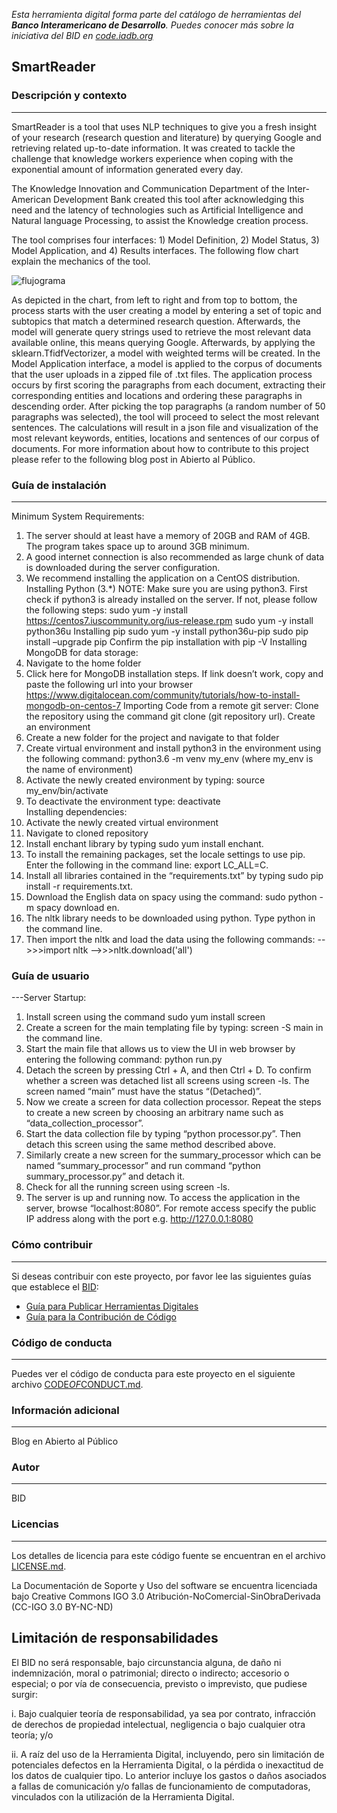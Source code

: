 *Esta herramienta digital forma parte del catálogo de herramientas del **Banco Interamericano de Desarrollo**. Puedes conocer más sobre la iniciativa del BID en [code.iadb.org](code.iadb.org)*

## SmartReader

### Descripción y contexto
---

SmartReader is a tool that uses NLP techniques to give you a fresh insight of your research (research question and literature) by querying Google and retrieving related up-to-date information. It was created to tackle the challenge that knowledge workers experience when coping with the exponential amount of information generated every day. 


The Knowledge Innovation and Communication Department of the Inter-American Development Bank created this tool after acknowledging this need and the latency of technologies such as Artificial Intelligence and Natural language Processing, to assist the Knowledge creation process.  


The tool comprises four interfaces: 1) Model Definition, 2) Model Status, 3) Model Application, and 4) Results interfaces. The following flow chart explain the mechanics of the tool.  

![flujograma](https://code.iadb.org/sites/default/files/inline-images/flujograma.jpg "Logo Title Text 1")

As depicted in the chart, from left to right and from top to bottom, the process starts with the user creating a model by entering a set of topic and subtopics that match a determined research question. Afterwards, the model will generate query strings used to retrieve the most relevant data available online, this means querying Google. Afterwards, by applying the sklearn.TfidfVectorizer, a model with weighted terms will be created. In the Model Application interface, a model is applied to the corpus of documents that the user uploads in a zipped file of .txt files. The application process occurs by first scoring the paragraphs from each document, extracting their corresponding entities and locations and ordering these paragraphs in descending order. After picking the top paragraphs (a random number of 50 paragraphs was selected), the tool will proceed to select the most relevant sentences. The calculations will result in a json file and visualization of the most relevant keywords, entities, locations and sentences of our corpus of documents. For more information about how to contribute to this project please refer to the following blog post in Abierto al Público.
 	
### Guía de instalación
---
Minimum System Requirements:
1.	The server should at least have a memory of 20GB and RAM of 4GB. The program takes space up to around 3GB minimum.
2.	A good internet connection is also recommended as large chunk of data is downloaded during the server configuration.
3.	We recommend installing the application on a CentOS distribution.
Installing Python (3.*)
NOTE: Make sure you are using python3.
First check if python3 is already installed on the server. If not, please follow the following steps:
sudo yum -y install https://centos7.iuscommunity.org/ius-release.rpm
sudo yum -y install python36u
Installing pip
sudo yum -y install python36u-pip
sudo pip install –upgrade pip
Confirm the pip installation with pip -V
Installing MongoDB for data storage:
1.	Navigate to the home folder
2.	Click here for MongoDB installation steps. If link doesn’t work, copy and paste the following url  into your browser https://www.digitalocean.com/community/tutorials/how-to-install-mongodb-on-centos-7 
Importing Code from a remote git server:
Clone the repository using the command git clone (git repository url).
Create an environment
1.	Create a new folder for the project and navigate to that folder
2.	Create virtual environment and install python3 in the environment using the following command:
python3.6 -m venv my_env (where my_env is the name of environment)   
3.	Activate the newly created environment by typing: source my_env/bin/activate  
4.	To deactivate the environment type: deactivate  
Installing dependencies:
1.	Activate the newly created virtual environment 
2.	Navigate to cloned repository 
3.	Install enchant library by typing sudo yum install enchant.
4.	To install the remaining packages, set the locale settings to use pip. Enter the following in the command line: export LC_ALL=C.
5.	Install all libraries contained in the “requirements.txt” by typing sudo pip install -r requirements.txt.
6.	Download the English data on spacy using the command: sudo python -m spacy download en.
7.	The nltk library needs to be downloaded using python. Type python in the command line.
8.	Then import the nltk and load the data using the following commands:
-->>>import nltk
-->>>nltk.download('all')


### Guía de usuario
---Server Startup:
1.	Install screen using the command sudo yum install screen
2.	Create a screen for the main templating file by typing:  screen -S main in the command line.
3.	Start the main file that allows us to view the UI in web browser by entering the following command: python run.py
4.	Detach the screen by pressing Ctrl + A, and then Ctrl + D. To confirm whether a screen was detached list all screens using screen -ls. The screen named “main” must have the status “(Detached)”.
5.	Now we create a screen for data collection processor. Repeat the steps to create a new screen by choosing an arbitrary name such as “data_collection_processor”. 
6.	Start the data collection file by typing “python processor.py”. Then detach this screen using the same method described above.
7.	Similarly create a new screen for the summary_processor which can be named “summary_processor” and run command “python summary_processor.py” and detach it.
8.	Check for all the running screen using screen -ls.
9.	The server is up and running now. To access the application in the server, browse “localhost:8080”. For remote access specify the public IP address along with the port e.g. http://127.0.0.1:8080
 

### Cómo contribuir
---
Si deseas contribuir con este proyecto, por favor lee las siguientes guías que establece el [BID](https://www.iadb.org/es "BID"):

* [Guía para Publicar Herramientas Digitales](https://el-bid.github.io/guia-de-publicacion/ "Guía para Publicar") 
* [Guía para la Contribución de Código](https://github.com/EL-BID/Plantilla-de-repositorio/blob/master/CONTRIBUTING.md "Guía de Contribución de Código")

### Código de conducta 
---
Puedes ver el código de conducta para este proyecto en el siguiente archivo [CODE*OF*CONDUCT.md](CODEOFCONDUCT.md).

### Información adicional
---
Blog en Abierto al Público

### Autor
---
BID

### Licencias
---
Los detalles de licencia para este código fuente se encuentran en el archivo [LICENSE.md](LICENSE.md).

La Documentación de Soporte y Uso del software se encuentra licenciada bajo Creative Commons IGO 3.0 Atribución-NoComercial-SinObraDerivada (CC-IGO 3.0 BY-NC-ND)

## Limitación de responsabilidades

El BID no será responsable, bajo circunstancia alguna, de daño ni indemnización, moral o patrimonial; directo o indirecto; accesorio o especial; o por vía de consecuencia, previsto o imprevisto, que pudiese surgir:

i. Bajo cualquier teoría de responsabilidad, ya sea por contrato, infracción de derechos de propiedad intelectual, negligencia o bajo cualquier otra teoría; y/o

ii. A raíz del uso de la Herramienta Digital, incluyendo, pero sin limitación de potenciales defectos en la Herramienta Digital, o la pérdida o inexactitud de los datos de cualquier tipo. Lo anterior incluye los gastos o daños asociados a fallas de comunicación y/o fallas de funcionamiento de computadoras, vinculados con la utilización de la Herramienta Digital.

